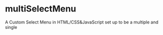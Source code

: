# multiSelectMenu
A Custom Select Menu in HTML/CSS&amp;JavaScript set up to be a multiple and single
